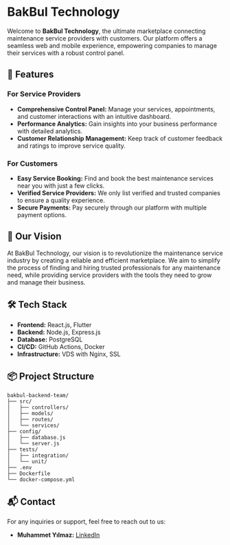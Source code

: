 # BakBul Technology

Welcome to **BakBul Technology**, the ultimate marketplace connecting maintenance service providers with customers. Our platform offers a seamless web and mobile experience, empowering companies to manage their services with a robust control panel.

## 🌟 Features

### For Service Providers
- **Comprehensive Control Panel:** Manage your services, appointments, and customer interactions with an intuitive dashboard.
- **Performance Analytics:** Gain insights into your business performance with detailed analytics.
- **Customer Relationship Management:** Keep track of customer feedback and ratings to improve service quality.

### For Customers
- **Easy Service Booking:** Find and book the best maintenance services near you with just a few clicks.
- **Verified Service Providers:** We only list verified and trusted companies to ensure a quality experience.
- **Secure Payments:** Pay securely through our platform with multiple payment options.

## 🚀 Our Vision
At BakBul Technology, our vision is to revolutionize the maintenance service industry by creating a reliable and efficient marketplace. We aim to simplify the process of finding and hiring trusted professionals for any maintenance need, while providing service providers with the tools they need to grow and manage their business.

## 🛠️ Tech Stack
- **Frontend:** React.js, Flutter
- **Backend:** Node.js, Express.js
- **Database:** PostgreSQL
- **CI/CD:** GitHub Actions, Docker
- **Infrastructure:** VDS with Nginx, SSL

## 📦 Project Structure

```
bakbul-backend-team/
├── src/
│   ├── controllers/
│   ├── models/
│   ├── routes/
│   └── services/
├── config/
│   ├── database.js
│   └── server.js
├── tests/
│   ├── integration/
│   └── unit/
├── .env
├── Dockerfile
└── docker-compose.yml
```


## 📬 Contact
For any inquiries or support, feel free to reach out to us:
- **Muhammet Yılmaz:** [LinkedIn](https://www.linkedin.com/in/muhammet-yilmaz-anka/)
